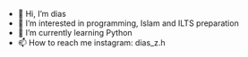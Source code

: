- 👋 Hi, I’m dias
- 👀 I’m interested in programming, Islam and ILTS preparation
- 🌱 I’m currently learning Python
- 📫 How to reach me instagram: dias_z.h

<!---
dias-2008/dias-2008 is a ✨ special ✨ repository because its `README.md` (this file) appears on your GitHub profile.
You can click the Preview link to take a look at your changes.
--->
